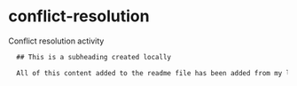 # conflict-resolution
Conflict resolution activity
```md
  ## This is a subheading created locally

  All of this content added to the readme file has been added from my local Git repository.
  ```
